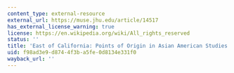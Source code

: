 ```yaml
---
content_type: external-resource
external_url: https://muse.jhu.edu/article/14517
has_external_license_warning: true
license: https://en.wikipedia.org/wiki/All_rights_reserved
status: ''
title: 'East of California: Points of Origin in Asian American Studies'
uid: f98ad3e9-d874-4f3b-a5fe-0d8134e331f0
wayback_url: ''
---
```

